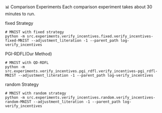 📊 Comparison Experiments
Each comparison experiment takes about 30 minutes to run.

fixed Strategy
```shell
# MNIST with fixed strategy
python -m src.experiments.verify_incentives.fixed.verify_incentives-fixed-MNIST --adjustment_literation -1 --parent_path log-verify_incentives
```

PGI-RDFL(Our Method)
```shell
# MNIST with QD-RDFL
python -m src.experiments.verify_incentives.pgi_rdfl.verify_incentives-pgi_rdfl-MNIST --adjustment_literation -1 --parent_path log-verify_incentives
```

random Strategy
```shell
# MNIST with random strategy
python -m src.experiments.verify_incentives.random.verify_incentives-random-MNIST --adjustment_literation -1 --parent_path log-verify_incentives
```